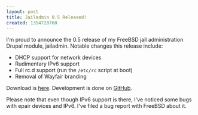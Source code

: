 ```yaml
---
layout: post
title: Jailadmin 0.5 Released!
created: 1354728760
---
```

I'm proud to announce the 0.5 release of my FreeBSD jail administration Drupal module, jailadmin. Notable changes this release include:
<ul>
<li>DHCP support for network devices</li>
<li>Rudimentary IPv6 support</li>
<li>Full rc.d support (run the <code>/etc/rc</code> script at boot)</li>
<li>Removal of Wayfair branding</li>
</ul>

Download is <a href="http://0xfeedface.org/~shawn/projects/jailadmin/jailadmin-0.5.tar.gz">here</a>. Development is done on <a href="https://github.com/lattera/drupal-jailadmin" target="_blank">GitHub</a>.

Please note that even though IPv6 support is there, I've noticed some bugs with epair devices and IPv6. I've filed a bug report with FreeBSD about it.
